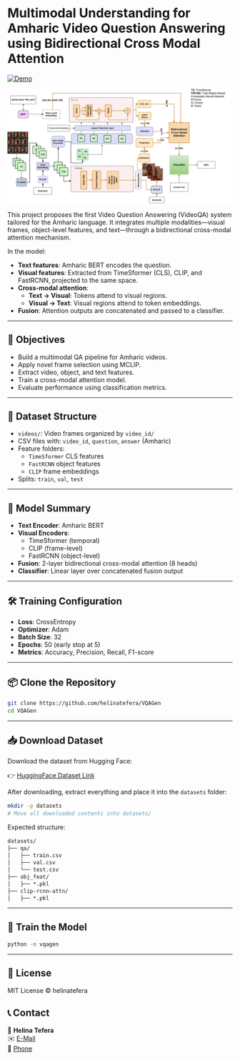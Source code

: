 # Multimodal Understanding for Amharic Video Question Answering using Bidirectional Cross Modal Attention

[![Demo](https://img.shields.io/badge/Demo-github.com%2Fhelinatefera%2FVQAGen--Demo-blue?style=for-the-badge)](https://github.com/helinatefera/VQAGen-Demo)

![Model Architecture](img/arch.png)

This project proposes the first Video Question Answering (VideoQA) system tailored for the Amharic language. It integrates multiple modalities—visual frames, object-level features, and text—through a bidirectional cross-modal attention mechanism.

In the model:

- **Text features**: Amharic BERT encodes the question.
- **Visual features**: Extracted from TimeSformer (CLS), CLIP, and FastRCNN, projected to the same space.
- **Cross-modal attention**:
  - **Text → Visual**: Tokens attend to visual regions.
  - **Visual → Text**: Visual regions attend to token embeddings.
- **Fusion**: Attention outputs are concatenated and passed to a classifier.

---

## 🎯 Objectives

- Build a multimodal QA pipeline for Amharic videos.
- Apply novel frame selection using MCLIP.
- Extract video, object, and text features.
- Train a cross-modal attention model.
- Evaluate performance using classification metrics.

---

## 📁 Dataset Structure

- `videos/`: Video frames organized by `video_id/`
- CSV files with: `video_id`, `question`, `answer` (Amharic)
- Feature folders:
  - `TimeSformer` CLS features
  - `FastRCNN` object features
  - `CLIP` frame embeddings
- Splits: `train`, `val`, `test`

---

## 🧠 Model Summary

- **Text Encoder**: Amharic BERT
- **Visual Encoders**:
  - TimeSformer (temporal)
  - CLIP (frame-level)
  - FastRCNN (object-level)
- **Fusion**: 2-layer bidirectional cross-modal attention (8 heads)
- **Classifier**: Linear layer over concatenated fusion output

---

## 🛠 Training Configuration

- **Loss**: CrossEntropy
- **Optimizer**: Adam
- **Batch Size**: 32
- **Epochs**: 50 (early stop at 5)
- **Metrics**: Accuracy, Precision, Recall, F1-score

---

## 📦 Clone the Repository

```bash
git clone https://github.com/helinatefera/VQAGen
cd VQAGen
````

---

## 📥 Download Dataset

Download the dataset from Hugging Face:

👉 [HuggingFace Dataset Link](https://huggingface.co/datasets/hinaltt/vide0_qa_dataset/tree/main)

After downloading, extract everything and place it into the `datasets` folder:

```bash
mkdir -p datasets
# Move all downloaded contents into datasets/
```

Expected structure:

```
datasets/
├── qa/
│   ├── train.csv
│   ├── val.csv
│   └── test.csv
├── obj_feat/
│   ├── *.pkl
├── clip-rcnn-attn/
│   ├── *.pkl
```

---

## 🚀 Train the Model

```bash
python -m vqagen
```

---

## 🧼 License

MIT License © helinatefera


## 📞 Contact

👤 **Helina Tefera**  
✉️ [E-Mail](mailto:helinatefera1212@gmail.com)  
📱 [Phone](tel:+251929453545)

